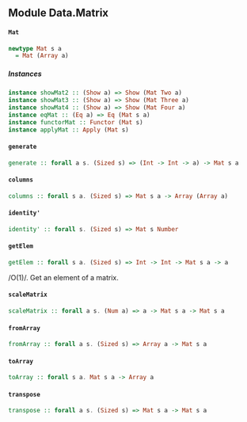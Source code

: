 ## Module Data.Matrix

#### `Mat`

``` purescript
newtype Mat s a
  = Mat (Array a)
```

##### Instances
``` purescript
instance showMat2 :: (Show a) => Show (Mat Two a)
instance showMat3 :: (Show a) => Show (Mat Three a)
instance showMat4 :: (Show a) => Show (Mat Four a)
instance eqMat :: (Eq a) => Eq (Mat s a)
instance functorMat :: Functor (Mat s)
instance applyMat :: Apply (Mat s)
```

#### `generate`

``` purescript
generate :: forall a s. (Sized s) => (Int -> Int -> a) -> Mat s a
```

#### `columns`

``` purescript
columns :: forall s a. (Sized s) => Mat s a -> Array (Array a)
```

#### `identity'`

``` purescript
identity' :: forall s. (Sized s) => Mat s Number
```

#### `getElem`

``` purescript
getElem :: forall s a. (Sized s) => Int -> Int -> Mat s a -> a
```

/O(1)/. Get an element of a matrix.

#### `scaleMatrix`

``` purescript
scaleMatrix :: forall a s. (Num a) => a -> Mat s a -> Mat s a
```

#### `fromArray`

``` purescript
fromArray :: forall a s. (Sized s) => Array a -> Mat s a
```

#### `toArray`

``` purescript
toArray :: forall s a. Mat s a -> Array a
```

#### `transpose`

``` purescript
transpose :: forall a s. (Sized s) => Mat s a -> Mat s a
```


